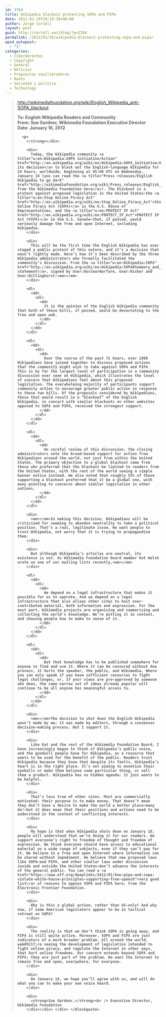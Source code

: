 ```yaml
---
id: 3764
title: Wikipedia blackout protesting SOPA and PIPA
date: 2012-01-16T19:29:39+00:00
author: Jorge Cortell
layout: post
guid: http://cortell.net/blog/?p=3764
permalink: /2012/01/16/wikipedia-blackout-protesting-sopa-and-pipa/
wpsd_autopost:
  - "1"
categories:
  - CiberDerechos
  - Copyfight
  - General
  - Noticias
  - Propuestas equilibradoras
  - Rants
  - Sociedad y polí­tica
  - Technology
---
```

> <div>
>   <a href="http://wikimediafoundation.org/wiki/English_Wikipedia_anti-SOPA_blackout">http://wikimediafoundation.org/wiki/English_Wikipedia_anti-SOPA_blackout</a></p> 
>   
>   <div>
>     <div>
>       <strong>To: English Wikipedia Readers and Community<br /> </strong><strong>From: Sue Gardner, Wikimedia Foundation Executive Director<br /> </strong><strong>Date: January 16, 2012</p> 
>       
>       <p>
>         </strong></div> 
>         
>         <div>
>           Today, the Wikipedia community <a title="w:en:Wikipedia:SOPA initiative/Action" href="http://en.wikipedia.org/wiki/en:Wikipedia:SOPA_initiative/Action">announced its decision</a> to black out the English-language Wikipedia for 24 hours, worldwide, beginning at 05:00 UTC on Wednesday, January 18 (you can read the <a title="Press releases/English Wikipedia to go dark" href="http://wikimediafoundation.org/wiki/Press_releases/English_Wikipedia_to_go_dark">statement from the Wikimedia Foundation here</a>). The blackout is a protest against proposed legislation in the United States—the <a title="w:en:Stop Online Piracy Act" href="http://en.wikipedia.org/wiki/en:Stop_Online_Piracy_Act">Stop Online Piracy Act (SOPA)</a> in the U.S. House of Representatives, and the <a title="w:en:PROTECT IP Act" href="http://en.wikipedia.org/wiki/en:PROTECT_IP_Act">PROTECT IP Act (PIPA)</a> in the U.S. Senate—that, if passed, would seriously damage the free and open Internet, including Wikipedia.
>         </div>
>         
>         <div>
>           This will be the first time the English Wikipedia has ever staged a public protest of this nature, and it’s a decision that wasn’t lightly made. Here’s how it’s been described by the three Wikipedia administrators who formally facilitated the community’s discussion. From the <a title="w:en:Wikipedia:SOPA" href="http://en.wikipedia.org/wiki/en:Wikipedia:SOPA#Summary_and_conclusion">public statement</a>, signed by User:NuclearWarfare, User:Risker and User:Billinghurst:<em></em>
>         </div>
>         
>         <dl>
>           <dd>
>             <dl>
>               <dd>
>                 It is the opinion of the English Wikipedia community that both of these bills, if passed, would be devastating to the free and open web.
>               </dd>
>             </dl>
>           </dd>
>         </dl>
>         
>         <dl>
>           <dd>
>             <dl>
>               <dd>
>                 Over the course of the past 72 hours, over 1800 Wikipedians have joined together to discuss proposed actions that the community might wish to take against SOPA and PIPA. This is by far the largest level of participation in a community discussion ever seen on Wikipedia, which illustrates the level of concern that Wikipedians feel about this proposed legislation. The overwhelming majority of participants support community action to encourage greater public action in response to these two bills. Of the proposals considered by Wikipedians, those that would result in a “blackout” of the English Wikipedia, in concert with similar blackouts on other websites opposed to SOPA and PIPA, received the strongest support.
>               </dd>
>             </dl>
>           </dd>
>         </dl>
>         
>         <dl>
>           <dd>
>             <dl>
>               <dd>
>                 On careful review of this discussion, the closing administrators note the broad-based support for action from Wikipedians around the world, not just from within the United States. The primary objection to a global blackout came from those who preferred that the blackout be limited to readers from the United States, with the rest of the world seeing a simple banner notice instead. We also noted that roughly 55% of those supporting a blackout preferred that it be a global one, with many pointing to concerns about similar legislation in other nations.
>               </dd>
>             </dl>
>           </dd>
>         </dl>
>         
>         <div>
>           <em></em>In making this decision, Wikipedians will be criticized for seeming to abandon neutrality to take a political position. That’s a real, legitimate issue. We want people to trust Wikipedia, not worry that it is trying to propagandize them.
>         </div>
>         
>         <div>
>           But although Wikipedia’s articles are neutral, its existence is not. As Wikimedia Foundation board member Kat Walsh wrote on one of our mailing lists recently,<em></em>
>         </div>
>         
>         <dl>
>           <dd>
>             <dl>
>               <dd>
>                 We depend on a legal infrastructure that makes it possible for us to operate. And we depend on a legal infrastructure that also allows other sites to host user-contributed material, both information and expression. For the most part, Wikimedia projects are organizing and summarizing and collecting the world’s knowledge. We’re putting it in context, and showing people how to make to sense of it.
>               </dd>
>             </dl>
>           </dd>
>         </dl>
>         
>         <dl>
>           <dd>
>             <dl>
>               <dd>
>                 But that knowledge has to be published somewhere for anyone to find and use it. Where it can be censored without due process, it hurts the speaker, the public, and Wikimedia. Where you can only speak if you have sufficient resources to fight legal challenges, or, if your views are pre-approved by someone who does, the same narrow set of ideas already popular will continue to be all anyone has meaningful access to.
>               </dd>
>             </dl>
>           </dd>
>         </dl>
>         
>         <div>
>           <em></em>The decision to shut down the English Wikipedia wasn’t made by me; it was made by editors, through a consensus decision-making process. But I support it.
>         </div>
>         
>         <div>
>           Like Kat and the rest of the Wikimedia Foundation Board, I have increasingly begun to think of Wikipedia’s public voice, and the goodwill people have for Wikipedia, as a resource that wants to be used for the benefit of the public. Readers trust Wikipedia because they know that despite its faults, Wikipedia’s heart is in the right place. It’s not aiming to monetize their eyeballs or make them believe some particular thing, or sell them a product. Wikipedia has no hidden agenda: it just wants to be helpful.
>         </div>
>         
>         <div>
>           That’s less true of other sites. Most are commercially motivated: their purpose is to make money. That doesn’t mean they don’t have a desire to make the world a better place—many do!—but it does mean that their positions and actions need to be understood in the context of conflicting interests.
>         </div>
>         
>         <div>
>           My hope is that when Wikipedia shuts down on January 18, people will understand that we’re doing it for our readers. We support everyone’s right to freedom of thought and freedom of expression. We think everyone should have access to educational material on a wide range of subjects, even if they can’t pay for it. We believe in a free and open Internet where information can be shared without impediment. We believe that new proposed laws like SOPA—and PIPA, and other similar laws under discussion inside and outside the United States—don’t advance the interests of the general public. You can read a <a href="https://www.eff.org/deeplinks/2012/01/how-pipa-and-sopa-violate-white-house-principles-supporting-free-speech">very good list</a> of reasons to oppose SOPA and PIPA here, from the Electronic Frontier Foundation.
>         </div>
>         
>         <div>
>           Why is this a global action, rather than US-only? And why now, if some American legislators appear to be in tactical retreat on SOPA?
>         </div>
>         
>         <div>
>           The reality is that we don’t think SOPA is going away, and PIPA is still quite active. Moreover, SOPA and PIPA are just indicators of a much broader problem. All around the world, we&#8217;re seeing the development of legislation intended to fight online piracy, and regulate the Internet in other ways, that hurt online freedoms. Our concern extends beyond SOPA and PIPA: they are just part of the problem. We want the Internet to remain free and open, everywhere, for everyone.
>         </div>
>         
>         <div>
>           On January 18, we hope you’ll agree with us, and will do what you can to make your own voice heard.
>         </div>
>         
>         <div>
>           <strong>Sue Gardner,</strong><br /> Executive Director, Wikimedia Foundation
>         </div></div> </div> </blockquote>